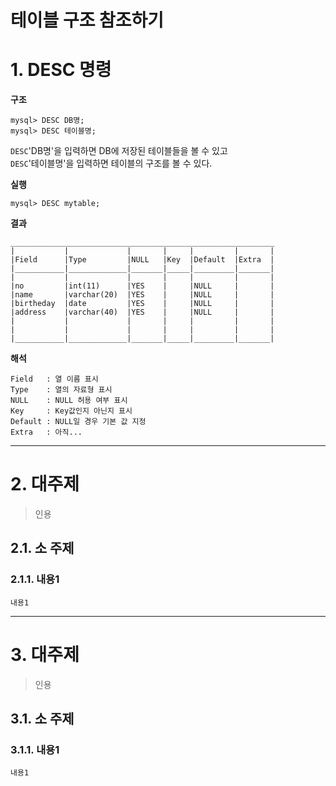 테이블 구조 참조하기
=======================
# 1. DESC 명령
**구조**
```
mysql> DESC DB명;
mysql> DESC 테이블명;
```
```DESC```'DB명'을 입력하면 DB에 저장된 테이블들을 볼 수 있고  
```DESC```'테이블명'을 입력하면 테이블의 구조를 볼 수 있다.  
   
**실행**
```
mysql> DESC mytable;

```
**결과**
```
___________________________________________________________
|           |             |       |     |         |       |
|Field      |Type         |NULL   |Key  |Default  |Extra  | 
|___________|_____________|_______|_____|_________|_______|
|           |             |       |     |         |       |
|no         |int(11)      |YES    |     |NULL     |       |
|name       |varchar(20)  |YES    |     |NULL     |       |
|birtheday  |date         |YES    |     |NULL     |       |
|address    |varchar(40)  |YES    |     |NULL     |       |
|           |             |       |     |         |       |
|           |             |       |     |         |       |
|___________|_____________|_______|_____|_________|_______|
```
**해석**
```
Field   : 열 이름 표시 
Type    : 열의 자료형 표시
NULL    : NULL 허용 여부 표시
Key     : Key값인지 아닌지 표시
Default : NULL일 경우 기본 값 지정
Extra   : 아직...
```

***
# 2. 대주제
> 인용
## 2.1. 소 주제
### 2.1.1. 내용1
```
내용1
```   

***
# 3. 대주제
> 인용
## 3.1. 소 주제
### 3.1.1. 내용1
```
내용1
```

